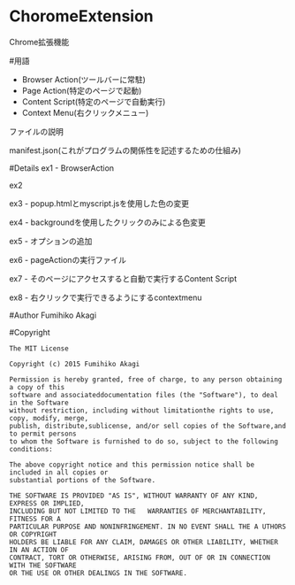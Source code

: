 # ChoromeExtension
Chrome拡張機能


#用語

- Browser Action(ツールバーに常駐)
- Page Action(特定のページで起動)
- Content Script(特定のページで自動実行)
- Context Menu(右クリックメニュー)

ファイルの説明

manifest.json(これがプログラムの関係性を記述するための仕組み)

#Details
ex1 - BrowserAction

ex2

ex3 - popup.htmlとmyscript.jsを使用した色の変更

ex4 - backgroundを使用したクリックのみによる色変更

ex5 - オプションの追加

ex6 - pageActionの実行ファイル

ex7 - そのページにアクセスすると自動で実行するContent Script

ex8 - 右クリックで実行できるようにするcontextmenu

#Author
Fumihiko Akagi

#Copyright
  
    The MIT License

    Copyright (c) 2015 Fumihiko Akagi

    Permission is hereby granted, free of charge, to any person obtaining a copy of this
    software and associateddocumentation files (the "Software"), to deal in the Software
    without restriction, including without limitationthe rights to use, copy, modify, merge,
    publish, distribute,sublicense, and/or sell copies of the Software,and to permit persons
    to whom the Software is furnished to do so, subject to the following conditions:

    The above copyright notice and this permission notice shall be included in all copies or 
    substantial portions of the Software.

    THE SOFTWARE IS PROVIDED "AS IS", WITHOUT WARRANTY OF ANY KIND, EXPRESS OR IMPLIED, 
    INCLUDING BUT NOT LIMITED TO THE   WARRANTIES OF MERCHANTABILITY, FITNESS FOR A
    PARTICULAR PURPOSE AND NONINFRINGEMENT. IN NO EVENT SHALL THE A UTHORS OR COPYRIGHT
    HOLDERS BE LIABLE FOR ANY CLAIM, DAMAGES OR OTHER LIABILITY, WHETHER IN AN ACTION OF
    CONTRACT, TORT OR OTHERWISE, ARISING FROM, OUT OF OR IN CONNECTION WITH THE SOFTWARE
    OR THE USE OR OTHER DEALINGS IN THE SOFTWARE.
